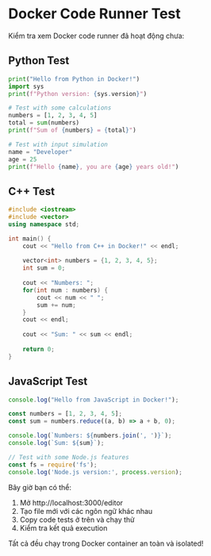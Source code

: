 # Docker Code Runner Test

Kiểm tra xem Docker code runner đã hoạt động chưa:

## Python Test
```python
print("Hello from Python in Docker!")
import sys
print(f"Python version: {sys.version}")

# Test with some calculations
numbers = [1, 2, 3, 4, 5]
total = sum(numbers)
print(f"Sum of {numbers} = {total}")

# Test with input simulation
name = "Developer"
age = 25
print(f"Hello {name}, you are {age} years old!")
```

## C++ Test
```cpp
#include <iostream>
#include <vector>
using namespace std;

int main() {
    cout << "Hello from C++ in Docker!" << endl;
    
    vector<int> numbers = {1, 2, 3, 4, 5};
    int sum = 0;
    
    cout << "Numbers: ";
    for(int num : numbers) {
        cout << num << " ";
        sum += num;
    }
    cout << endl;
    
    cout << "Sum: " << sum << endl;
    
    return 0;
}
```

## JavaScript Test
```javascript
console.log("Hello from JavaScript in Docker!");

const numbers = [1, 2, 3, 4, 5];
const sum = numbers.reduce((a, b) => a + b, 0);

console.log(`Numbers: ${numbers.join(', ')}`);
console.log(`Sum: ${sum}`);

// Test with some Node.js features
const fs = require('fs');
console.log('Node.js version:', process.version);
```

Bây giờ bạn có thể:
1. Mở http://localhost:3000/editor
2. Tạo file mới với các ngôn ngữ khác nhau  
3. Copy code tests ở trên và chạy thử
4. Kiểm tra kết quả execution

Tất cả đều chạy trong Docker container an toàn và isolated!
